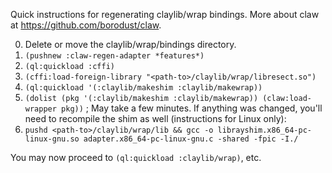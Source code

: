Quick instructions for regenerating claylib/wrap bindings. More about claw at https://github.com/borodust/claw.

0. Delete or move the claylib/wrap/bindings directory.
1. `(pushnew :claw-regen-adapter *features*)`
2. `(ql:quickload :cffi)`
3. `(cffi:load-foreign-library "<path-to>/claylib/wrap/libresect.so")`
4. `(ql:quickload '(:claylib/makeshim :claylib/makewrap))`
5. `(dolist (pkg '(:claylib/makeshim :claylib/makewrap)) (claw:load-wrapper pkg))` ; May take a few minutes.
If anything was changed, you'll need to recompile the shim as well (instructions for Linux only):
6. `pushd <path-to>/claylib/wrap/lib && gcc -o librayshim.x86_64-pc-linux-gnu.so adapter.x86_64-pc-linux-gnu.c -shared -fpic -I./`

You may now proceed to `(ql:quickload :claylib/wrap)`, etc.
